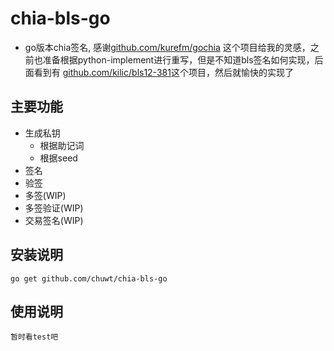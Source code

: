 # chia-bls-go
- go版本chia签名, 感谢[github.com/kurefm/gochia](https://github.com/kurefm/gochia)
这个项目给我的灵感，之前也准备根据python-implement进行重写，但是不知道bls签名如何实现，后面看到有
[github.com/kilic/bls12-381](github.com/kilic/bls12-381)这个项目，然后就愉快的实现了

## 主要功能
- 生成私钥
    - 根据助记词
    - 根据seed
- 签名
- 验签
- 多签(WIP)
- 多签验证(WIP)
- 交易签名(WIP)

## 安装说明
```
go get github.com/chuwt/chia-bls-go
```

## 使用说明
```
暂时看test吧
```